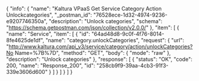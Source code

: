 {
  "info": {
    "name": "Kaltura VPaaS Get Service Category Action Unlockcategories",
    "_postman_id": "76528ece-1d32-4974-9236-e9207746350a",
    "description": "Unlock categories",
    "schema": "https://schema.getpostman.com/json/collection/v2.0.0/"
  },
  "item": [
    {
      "name": "Service",
      "item": [
        {
          "id": "64ad48d8-9c0f-4f76-8014-8fe4625de1df",
          "name": "category.unlockCategories",
          "request": {
            "url": "http://www.kaltura.com/api_v3/service/category/action/unlockCategories?No Name=%7B%7D",
            "method": "GET",
            "body": {
              "mode": "raw"
            },
            "description": "Unlock categories"
          },
          "response": [
            {
              "status": "OK",
              "code": 200,
              "name": "Response_200",
              "id": "258cb9f9-39aa-4cb3-91f3-339e3606d600"
            }
          ]
        }
      ]
    }
  ]
}